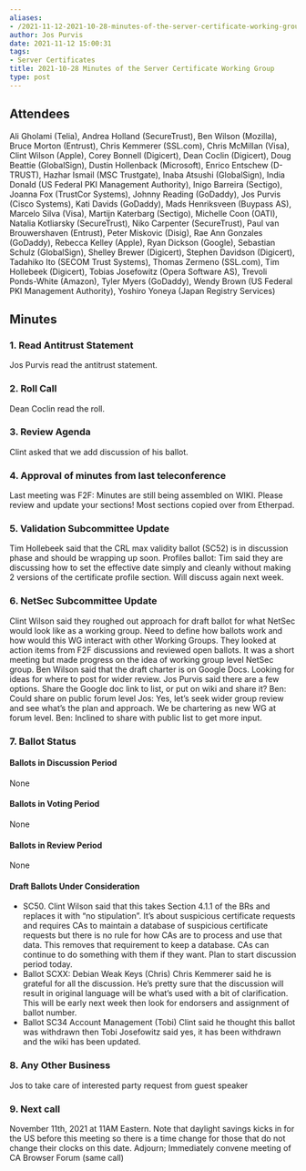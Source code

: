 ```yaml
---
aliases:
- /2021-11-12-2021-10-28-minutes-of-the-server-certificate-working-group/
author: Jos Purvis
date: 2021-11-12 15:00:31
tags:
- Server Certificates
title: 2021-10-28 Minutes of the Server Certificate Working Group
type: post
---
```


## Attendees 

Ali Gholami (Telia), Andrea Holland (SecureTrust), Ben Wilson (Mozilla), Bruce Morton (Entrust), Chris Kemmerer (SSL.com), Chris McMillan (Visa), Clint Wilson (Apple), Corey Bonnell (Digicert), Dean Coclin (Digicert), Doug Beattie (GlobalSign), Dustin Hollenback (Microsoft), Enrico Entschew (D-TRUST), Hazhar Ismail (MSC Trustgate), Inaba Atsushi (GlobalSign), India Donald (US Federal PKI Management Authority), Inigo Barreira (Sectigo), Joanna Fox (TrustCor Systems), Johnny Reading (GoDaddy), Jos Purvis (Cisco Systems), Kati Davids (GoDaddy), Mads Henriksveen (Buypass AS), Marcelo Silva (Visa), Martijn Katerbarg (Sectigo), Michelle Coon (OATI), Natalia Kotliarsky (SecureTrust), Niko Carpenter (SecureTrust), Paul van Brouwershaven (Entrust), Peter Miskovic (Disig), Rae Ann Gonzales (GoDaddy), Rebecca Kelley (Apple), Ryan Dickson (Google), Sebastian Schulz (GlobalSign), Shelley Brewer (Digicert), Stephen Davidson (Digicert), Tadahiko Ito (SECOM Trust Systems), Thomas Zermeno (SSL.com), Tim Hollebeek (Digicert), Tobias Josefowitz (Opera Software AS), Trevoli Ponds-White (Amazon), Tyler Myers (GoDaddy), Wendy Brown (US Federal PKI Management Authority), Yoshiro Yoneya (Japan Registry Services)

## Minutes 

### 1. Read Antitrust Statement 

Jos Purvis read the antitrust statement.

### 2. Roll Call 

Dean Coclin read the roll.

### 3. Review Agenda 

Clint asked that we add discussion of his ballot.

### 4. Approval of minutes from last teleconference 

Last meeting was F2F: Minutes are still being assembled on WIKI. Please review and update your sections! Most sections copied over from Etherpad.

### 5. Validation Subcommittee Update 

Tim Hollebeek said that the CRL max validity ballot (SC52) is in discussion phase and should be wrapping up soon.
Profiles ballot: Tim said they are discussing how to set the effective date simply and cleanly without making 2 versions of the certificate profile section. Will discuss again next week.

### 6. NetSec Subcommittee Update 

Clint Wilson said they roughed out approach for draft ballot for what NetSec would look like as a working group. Need to define how ballots work and how would this WG interact with other Working Groups. They looked at action items from F2F discussions and reviewed open ballots. It was a short meeting but made progress on the idea of working group level NetSec group.
Ben Wilson said that the draft charter is on Google Docs. Looking for ideas for where to post for wider review.
Jos Purvis said there are a few options. Share the Google doc link to list, or put on wiki and share it?
Ben: Could share on public forum level
Jos: Yes, let’s seek wider group review and see what’s the plan and approach. We be chartering as new WG at forum level.
Ben: Inclined to share with public list to get more input.

### 7. Ballot Status 

#### Ballots in Discussion Period 

None

#### Ballots in Voting Period 

None

#### Ballots in Review Period 

None

#### Draft Ballots Under Consideration 

- SC50.
  Clint Wilson said that this takes Section 4.1.1 of the BRs and replaces it with “no stipulation”. It’s about suspicious certificate requests and requires CAs to maintain a database of suspicious certificate requests but there is no rule for how CAs are to process and use that data. This removes that requirement to keep a database. CAs can continue to do something with them if they want. Plan to start discussion period today.
- Ballot SCXX: Debian Weak Keys (Chris)
  Chris Kemmerer said he is grateful for all the discussion. He’s pretty sure that the discussion will result in original language will be what’s used with a bit of clarification. This will be early next week then look for endorsers and assignment of ballot number.
- Ballot SC34 Account Management (Tobi)
  Clint said he thought this ballot was withdrawn then Tobi Josefowitz said yes, it has been withdrawn and the wiki has been updated.

### 8. Any Other Business 

Jos to take care of interested party request from guest speaker

### 9. Next call 

November 11th, 2021 at 11AM Eastern. Note that daylight savings kicks in for the US before this meeting so there is a time change for those that do not change their clocks on this date.
Adjourn; Immediately convene meeting of CA Browser Forum (same call)